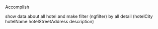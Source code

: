 Accomplish

show data about all hotel and make filter (ngfilter) by all detail (hotelCity
hotelName
hotelStreetAddress
description)
